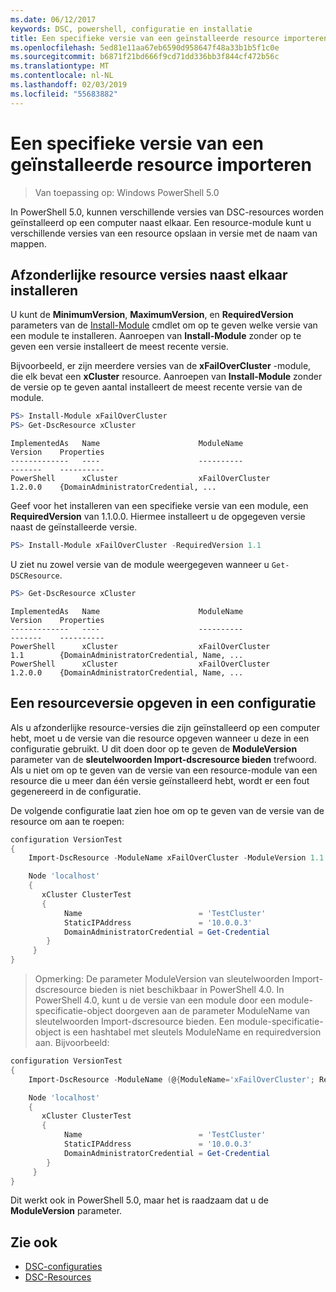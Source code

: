 ```yaml
---
ms.date: 06/12/2017
keywords: DSC, powershell, configuratie en installatie
title: Een specifieke versie van een geïnstalleerde resource importeren
ms.openlocfilehash: 5ed81e11aa67eb6590d958647f48a33b1b5f1c0e
ms.sourcegitcommit: b6871f21bd666f9cd71dd336bb3f844cf472b56c
ms.translationtype: MT
ms.contentlocale: nl-NL
ms.lasthandoff: 02/03/2019
ms.locfileid: "55683882"
---
```

# <a name="import-a-specific-version-of-an-installed-resource"></a>Een specifieke versie van een geïnstalleerde resource importeren

> Van toepassing op: Windows PowerShell 5.0

In PowerShell 5.0, kunnen verschillende versies van DSC-resources worden geïnstalleerd op een computer naast elkaar. Een resource-module kunt u verschillende versies van een resource opslaan in versie met de naam van mappen.

## <a name="installing-separate-resource-versions-side-by-side"></a>Afzonderlijke resource versies naast elkaar installeren

U kunt de **MinimumVersion**, **MaximumVersion**, en **RequiredVersion** parameters van de [Install-Module](/powershell/module/PowershellGet/Install-Module) cmdlet om op te geven welke versie van een module te installeren. Aanroepen van **Install-Module** zonder op te geven een versie installeert de meest recente versie.

Bijvoorbeeld, er zijn meerdere versies van de **xFailOverCluster** -module, die elk bevat een **xCluster** resource. Aanroepen van **Install-Module** zonder de versie op te geven aantal installeert de meest recente versie van de module.

```powershell
PS> Install-Module xFailOverCluster
PS> Get-DscResource xCluster
```

```output
ImplementedAs   Name                      ModuleName                     Version    Properties
-------------   ----                      ----------                     -------    ----------
PowerShell      xCluster                  xFailOverCluster               1.2.0.0    {DomainAdministratorCredential, ...
```

Geef voor het installeren van een specifieke versie van een module, een **RequiredVersion** van 1.1.0.0. Hiermee installeert u de opgegeven versie naast de geïnstalleerde versie.

```powershell
PS> Install-Module xFailOverCluster -RequiredVersion 1.1
```

U ziet nu zowel versie van de module weergegeven wanneer u `Get-DSCResource`.

```powershell
PS> Get-DscResource xCluster
```

```output
ImplementedAs   Name                      ModuleName                     Version    Properties
-------------   ----                      ----------                     -------    ----------
PowerShell      xCluster                  xFailOverCluster               1.1        {DomainAdministratorCredential, Name, ...
PowerShell      xCluster                  xFailOverCluster               1.2.0.0    {DomainAdministratorCredential, Name, ...
```

## <a name="specifying-a-resource-version-in-a-configuration"></a>Een resourceversie opgeven in een configuratie

Als u afzonderlijke resource-versies die zijn geïnstalleerd op een computer hebt, moet u de versie van die resource opgeven wanneer u deze in een configuratie gebruikt. U dit doen door op te geven de **ModuleVersion** parameter van de **sleutelwoorden Import-dscresource bieden** trefwoord. Als u niet om op te geven van de versie van een resource-module van een resource die u meer dan één versie geïnstalleerd hebt, wordt er een fout gegenereerd in de configuratie.

De volgende configuratie laat zien hoe om op te geven van de versie van de resource om aan te roepen:

```powershell
configuration VersionTest
{
    Import-DscResource -ModuleName xFailOverCluster -ModuleVersion 1.1

    Node 'localhost'
    {
       xCluster ClusterTest
       {
            Name                          = 'TestCluster'
            StaticIPAddress               = '10.0.0.3'
            DomainAdministratorCredential = Get-Credential
        }
     }
}
```

>Opmerking: De parameter ModuleVersion van sleutelwoorden Import-dscresource bieden is niet beschikbaar in PowerShell 4.0. In PowerShell 4.0, kunt u de versie van een module door een module-specificatie-object doorgeven aan de parameter ModuleName van sleutelwoorden Import-dscresource bieden. Een module-specificatie-object is een hashtabel met sleutels ModuleName en requiredversion aan. Bijvoorbeeld:

```powershell
configuration VersionTest
{
    Import-DscResource -ModuleName (@{ModuleName='xFailOverCluster'; RequiredVersion='1.1'} )

    Node 'localhost'
    {
       xCluster ClusterTest
       {
            Name                          = 'TestCluster'
            StaticIPAddress               = '10.0.0.3'
            DomainAdministratorCredential = Get-Credential
        }
     }
}
```

Dit werkt ook in PowerShell 5.0, maar het is raadzaam dat u de **ModuleVersion** parameter.

## <a name="see-also"></a>Zie ook

- [DSC-configuraties](configurations.md)
- [DSC-Resources](../resources/resources.md)
